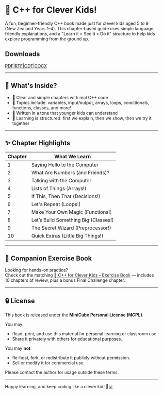 # 📘 C++ for Clever Kids!

A fun, beginner-friendly C++ book made just for clever kids aged 5 to 9 (New Zealand Years 1–4). This chapter-based guide uses simple language, friendly explanations, and a "Learn it > See it > Do it" structure to help kids explore programming from the ground up.

## Downloads

[PDF](https://raw.githubusercontent.com/zimoshi/cpp-4-kids/f1b3d1f25888510d49482610b3ebf5705c5e963e/C++forCleverKids.pdf?token=BESLOBBM7UX7QE3WDYXADHTIBLMYQ)|[RTF](https://github.com/zimoshi/cpp-4-kids/raw/refs/heads/main/C++forCleverKids.rtf)|[ODT](https://github.com/zimoshi/cpp-4-kids/raw/refs/heads/main/C++forCleverKids.odt)|[DOCX](https://github.com/zimoshi/cpp-4-kids/raw/refs/heads/main/C++forCleverKids.docx)

---

## 🌟 What's Inside?

- 🎯 Clear and simple chapters with real C++ code
- 📘 Topics include: variables, input/output, arrays, loops, conditionals, functions, classes, and more!
- 🧒 Written in a tone that younger kids can understand
- 🧠 Learning is structured: first we explain, then we show, then we try it together

---

## ✨ Chapter Highlights

| Chapter | What We Learn |
|---------|----------------|
| 1 | Saying Hello to the Computer |
| 2 | What Are Numbers (and Friends)? |
| 3 | Talking with the Computer |
| 4 | Lists of Things (Arrays!) |
| 5 | If This, Then That (Decisions!) |
| 6 | Let's Repeat (Loops!) |
| 7 | Make Your Own Magic (Functions!) |
| 8 | Let’s Build Something Big (Classes!) |
| 9 | The Secret Wizard (Preprocessor!) |
| 10 | Quick Extras (Little Big Things!) |

---

## 🧩 Companion Exercise Book

Looking for hands-on practice?  
Check out the matching [📘 C++ for Clever Kids – Exercise Book](book2.md) — includes 10 chapters of review, plus a bonus Final Challenge chapter.

---

## 🔒 License

This book is released under the **MiniCube Personal License (MCPL)**.

You may:
- Read, print, and use this material for personal learning or classroom use.
- Share it privately with others for educational purposes.

You may **not**:
- Re-host, fork, or redistribute it publicly without permission.
- Sell or modify it for commercial use.

Please contact the author for usage outside these terms.

---

Happy learning, and keep coding like a clever kid! 🧠💻
